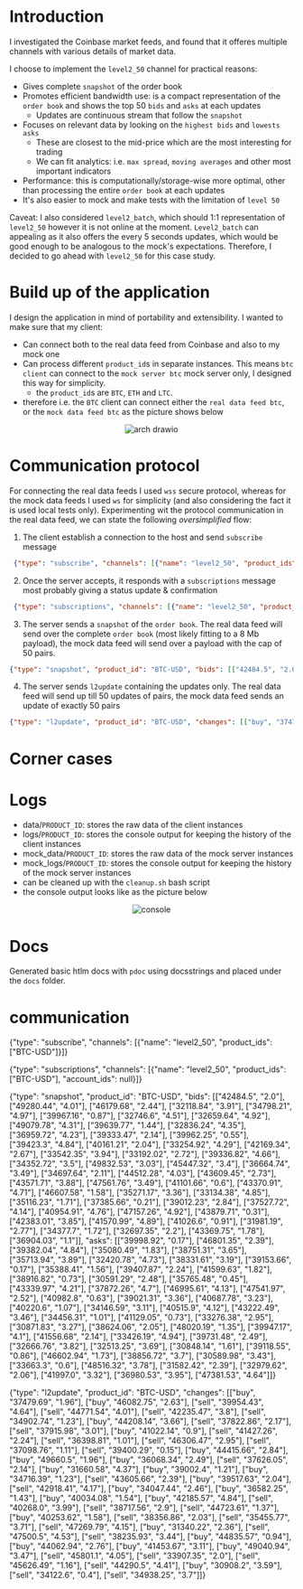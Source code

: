 # Introduction
I investigated the Coinbase market feeds, and found that it offeres multiple channels with various details of market data. 

I choose to implement the `level2_50` channel for practical reasons:
* Gives complete `snapshot` of the order book
* Promotes efficient bandwidth use: is a compact representation of the `order book` and shows the top 50 `bids` and `asks` at each updates
  * Updates are continuous stream that follow the `snapshot`
* Focuses on relevant data by looking on the `highest bids` and `lowests asks`
  * These are closest to the mid-price which are the most interesting for trading
  * We can fit analytics: i.e. `max spread`, `moving averages` and other most important indicators
* Performance: this is computationally/storage-wise more optimal, other than processing the entire `order book` at each updates
* It's also easier to mock and make tests with the limitation of `level 50`

Caveat: I also considered `level2_batch`, which should 1:1 representation of `level2_50` however it is not online at the moment. `Level2_batch` can appealing as it also offers the every 5 seconds updates, which would be good enough to be analogous to the mock's expectations. Therefore, I decided to go ahead with `level2_50` for this case study.

# Build up of the application
I design the application in mind of portability and extensibility. I wanted to make sure that my client:
* Can connect both to the real data feed from Coinbase and also to my mock one
* Can process different `product_id`s in separate instances. This means `btc client` can connect to the `mock server btc` mock server only, I designed this way for simplicity.
  * the `product_id`s are `BTC`, `ETH` and `LTC`.
* therefore i.e. the `BTC` client can connect either the `real data feed btc`, or the `mock data feed btc` as the picture shows below

<p align="center">
  <img src="https://github.com/user-attachments/assets/906edb99-269a-4ac2-a2e9-ae2fa5430a27" alt="arch drawio">
</p>

# Communication protocol
For connecting the real data feeds I used `wss` secure protocol, whereas for the mock data feeds I used `ws` for simplicity (and also considering the fact it is used local tests only). Experimenting wit the protocol communication in the real data feed, we can state the following _oversimplified_ flow:
1. The client establish a connection to the host and send `subscribe` message
 
```json
 {"type": "subscribe", "channels": [{"name": "level2_50", "product_ids": ["BTC-USD"]}]}
 ```

2. Once the server accepts, it responds with a `subscriptions` message most probably giving a status update & confirmation
 
```json
 {"type": "subscriptions", "channels": [{"name": "level2_50", "product_ids": ["BTC-USD"], "account_ids": null}]}
 ```
 
3. The server sends a `snapshot` of the `order book`. The real data feed will send over the complete `order book` (most likely fitting to a 8 Mb payload), the mock data feed will send over a payload with the cap of 50 pairs.
 
```json
{"type": "snapshot", "product_id": "BTC-USD", "bids": [["42484.5", "2.0"], ["49280.44", "4.01"], ["46179.68", "2.44"], ["32118.84", "3.91"], ["34798.21", "4.97"], ["39967.16", "0.87"], ["32746.6", "4.51"], ["32659.64", "4.92"], ["49079.78", "4.31"], ["39639.77", "1.44"], ["32836.24", "4.35"], ["36959.72", "4.23"], ["39333.47", "2.14"], ["39962.25", "0.55"], ["39423.3", "4.84"], ["40161.21", "2.04"], ["33254.92", "4.29"], ["42169.34", "2.67"], ["33542.35", "3.94"], ["33192.02", "2.72"], ["39336.82", "4.66"], ["34352.72", "3.5"], ["49832.53", "3.03"], ["45447.32", "3.4"], ["36664.74", "3.49"], ["34697.64", "2.11"], ["44512.28", "4.03"], ["43609.45", "2.73"], ["43571.71", "3.88"], ["47561.76", "3.49"], ["41101.66", "0.6"], ["43370.91", "4.71"], ["46607.58", "1.58"], ["35271.17", "3.36"], ["33134.38", "4.85"], ["35116.23", "1.71"], ["37385.66", "0.21"], ["39012.23", "2.84"], ["37527.72", "4.14"], ["40954.91", "4.76"], ["47157.26", "4.92"], ["43879.71", "0.31"], ["42383.01", "3.85"], ["41570.99", "4.89"], ["41026.6", "0.91"], ["31981.19", "2.77"], ["34377.7", "1.72"], ["32697.35", "2.2"], ["43369.75", "1.78"], ["36904.03", "1.1"]], "asks": [["39998.92", "0.17"], ["46801.35", "2.39"], ["39382.04", "4.84"], ["35080.49", "1.83"], ["38751.31", "3.65"], ["35713.94", "3.89"], ["32420.78", "4.73"], ["38331.61", "3.19"], ["39153.66", "0.17"], ["35388.41", "1.56"], ["39407.87", "2.24"], ["41599.63", "1.82"], ["38916.82", "0.73"], ["30591.29", "2.48"], ["35765.48", "0.45"], ["43339.97", "4.21"], ["37872.26", "4.7"], ["46995.61", "4.13"], ["47541.97", "2.52"], ["40982.8", "0.63"], ["39021.31", "3.36"], ["40687.78", "3.23"], ["40220.6", "1.07"], ["34146.59", "3.11"], ["40515.9", "4.12"], ["43222.49", "3.46"], ["34456.31", "1.01"], ["41129.05", "0.73"], ["33276.38", "2.95"], ["30871.83", "3.27"], ["38624.06", "2.05"], ["48020.19", "1.35"], ["39947.17", "4.1"], ["41556.68", "2.14"], ["33426.19", "4.94"], ["39731.48", "2.49"], ["32666.76", "3.82"], ["32513.25", "3.69"], ["30848.14", "1.61"], ["39118.55", "0.86"], ["46602.94", "1.73"], ["38856.72", "3.7"], ["30589.98", "3.43"], ["33663.3", "0.6"], ["48516.32", "3.78"], ["31582.42", "2.39"], ["32979.62", "2.06"], ["41997.0", "3.32"], ["36980.53", "3.95"], ["47381.53", "4.64"]]}
```

4. The server sends `l2update` containing the updates only. The real data feed will send up till 50 updates of pairs, the mock data feed sends an update of exactly 50 pairs 
 
```json
{"type": "l2update", "product_id": "BTC-USD", "changes": [["buy", "37479.69", "1.96"], ["buy", "46082.75", "2.63"], ["sell", "39954.43", "4.64"], ["sell", "44771.54", "4.01"], ["sell", "42235.47", "3.8"], ["sell", "34902.74", "1.23"], ["buy", "44208.14", "3.66"], ["sell", "37822.86", "2.17"], ["sell", "37915.98", "3.01"], ["buy", "41022.14", "0.9"], ["sell", "41427.26", "2.24"], ["sell", "36398.81", "1.01"], ["sell", "46306.47", "2.95"], ["sell", "37098.76", "1.11"], ["sell", "39400.29", "0.15"], ["buy", "44415.66", "2.84"], ["buy", "49660.5", "1.96"], ["buy", "36068.34", "2.49"], ["sell", "37626.05", "2.14"], ["buy", "31660.58", "4.37"], ["buy", "39002.4", "1.21"], ["buy", "34716.39", "1.23"], ["sell", "43605.66", "2.39"], ["buy", "39517.63", "2.04"], ["sell", "42918.41", "4.17"], ["buy", "34047.44", "2.46"], ["buy", "36582.25", "1.43"], ["buy", "40034.08", "1.54"], ["buy", "42185.57", "4.84"], ["sell", "40268.0", "3.99"], ["sell", "38717.56", "2.9"], ["sell", "44723.61", "1.37"], ["buy", "40253.62", "1.58"], ["sell", "38356.86", "2.03"], ["sell", "35455.77", "3.71"], ["sell", "47269.79", "4.15"], ["buy", "31340.22", "2.36"], ["sell", "47500.5", "4.53"], ["sell", "38235.93", "3.44"], ["buy", "44835.57", "0.94"], ["buy", "44062.94", "2.76"], ["buy", "41453.67", "3.11"], ["buy", "49040.94", "3.47"], ["sell", "45801.1", "4.05"], ["sell", "33907.35", "2.0"], ["sell", "45626.49", "1.16"], ["sell", "44290.5", "4.41"], ["buy", "30908.2", "3.59"], ["sell", "34122.6", "0.4"], ["sell", "34938.25", "3.7"]]}
```


# Corner cases

# Logs
* data/`PRODUCT_ID`: stores the raw data of the client instances
* logs/`PRODUCT_ID`: stores the console output for keeping the history of the client instances
* mock_data/`PRODUCT_ID`: stores the raw data of the mock server instances
* mock_logs/`PRODUCT_ID`: stores the console output for keeping the history of the mock server instances
* can be cleaned up with the `cleanup.sh` bash script
* the console output looks like as the picture below
<p align="center">
  <img src="https://github.com/user-attachments/assets/283dd686-696d-4d8e-ab72-190e16e87909" alt="console">
</p>

# Docs
Generated basic htlm docs with `pdoc` using docsstrings and placed under the `docs` folder.


# communication
{"type": "subscribe", "channels": [{"name": "level2_50", "product_ids": ["BTC-USD"]}]}

{"type": "subscriptions", "channels": [{"name": "level2_50", "product_ids": ["BTC-USD"], "account_ids": null}]}

{"type": "snapshot", "product_id": "BTC-USD", "bids": [["42484.5", "2.0"], ["49280.44", "4.01"], ["46179.68", "2.44"], ["32118.84", "3.91"], ["34798.21", "4.97"], ["39967.16", "0.87"], ["32746.6", "4.51"], ["32659.64", "4.92"], ["49079.78", "4.31"], ["39639.77", "1.44"], ["32836.24", "4.35"], ["36959.72", "4.23"], ["39333.47", "2.14"], ["39962.25", "0.55"], ["39423.3", "4.84"], ["40161.21", "2.04"], ["33254.92", "4.29"], ["42169.34", "2.67"], ["33542.35", "3.94"], ["33192.02", "2.72"], ["39336.82", "4.66"], ["34352.72", "3.5"], ["49832.53", "3.03"], ["45447.32", "3.4"], ["36664.74", "3.49"], ["34697.64", "2.11"], ["44512.28", "4.03"], ["43609.45", "2.73"], ["43571.71", "3.88"], ["47561.76", "3.49"], ["41101.66", "0.6"], ["43370.91", "4.71"], ["46607.58", "1.58"], ["35271.17", "3.36"], ["33134.38", "4.85"], ["35116.23", "1.71"], ["37385.66", "0.21"], ["39012.23", "2.84"], ["37527.72", "4.14"], ["40954.91", "4.76"], ["47157.26", "4.92"], ["43879.71", "0.31"], ["42383.01", "3.85"], ["41570.99", "4.89"], ["41026.6", "0.91"], ["31981.19", "2.77"], ["34377.7", "1.72"], ["32697.35", "2.2"], ["43369.75", "1.78"], ["36904.03", "1.1"]], "asks": [["39998.92", "0.17"], ["46801.35", "2.39"], ["39382.04", "4.84"], ["35080.49", "1.83"], ["38751.31", "3.65"], ["35713.94", "3.89"], ["32420.78", "4.73"], ["38331.61", "3.19"], ["39153.66", "0.17"], ["35388.41", "1.56"], ["39407.87", "2.24"], ["41599.63", "1.82"], ["38916.82", "0.73"], ["30591.29", "2.48"], ["35765.48", "0.45"], ["43339.97", "4.21"], ["37872.26", "4.7"], ["46995.61", "4.13"], ["47541.97", "2.52"], ["40982.8", "0.63"], ["39021.31", "3.36"], ["40687.78", "3.23"], ["40220.6", "1.07"], ["34146.59", "3.11"], ["40515.9", "4.12"], ["43222.49", "3.46"], ["34456.31", "1.01"], ["41129.05", "0.73"], ["33276.38", "2.95"], ["30871.83", "3.27"], ["38624.06", "2.05"], ["48020.19", "1.35"], ["39947.17", "4.1"], ["41556.68", "2.14"], ["33426.19", "4.94"], ["39731.48", "2.49"], ["32666.76", "3.82"], ["32513.25", "3.69"], ["30848.14", "1.61"], ["39118.55", "0.86"], ["46602.94", "1.73"], ["38856.72", "3.7"], ["30589.98", "3.43"], ["33663.3", "0.6"], ["48516.32", "3.78"], ["31582.42", "2.39"], ["32979.62", "2.06"], ["41997.0", "3.32"], ["36980.53", "3.95"], ["47381.53", "4.64"]]}

{"type": "l2update", "product_id": "BTC-USD", "changes": [["buy", "37479.69", "1.96"], ["buy", "46082.75", "2.63"], ["sell", "39954.43", "4.64"], ["sell", "44771.54", "4.01"], ["sell", "42235.47", "3.8"], ["sell", "34902.74", "1.23"], ["buy", "44208.14", "3.66"], ["sell", "37822.86", "2.17"], ["sell", "37915.98", "3.01"], ["buy", "41022.14", "0.9"], ["sell", "41427.26", "2.24"], ["sell", "36398.81", "1.01"], ["sell", "46306.47", "2.95"], ["sell", "37098.76", "1.11"], ["sell", "39400.29", "0.15"], ["buy", "44415.66", "2.84"], ["buy", "49660.5", "1.96"], ["buy", "36068.34", "2.49"], ["sell", "37626.05", "2.14"], ["buy", "31660.58", "4.37"], ["buy", "39002.4", "1.21"], ["buy", "34716.39", "1.23"], ["sell", "43605.66", "2.39"], ["buy", "39517.63", "2.04"], ["sell", "42918.41", "4.17"], ["buy", "34047.44", "2.46"], ["buy", "36582.25", "1.43"], ["buy", "40034.08", "1.54"], ["buy", "42185.57", "4.84"], ["sell", "40268.0", "3.99"], ["sell", "38717.56", "2.9"], ["sell", "44723.61", "1.37"], ["buy", "40253.62", "1.58"], ["sell", "38356.86", "2.03"], ["sell", "35455.77", "3.71"], ["sell", "47269.79", "4.15"], ["buy", "31340.22", "2.36"], ["sell", "47500.5", "4.53"], ["sell", "38235.93", "3.44"], ["buy", "44835.57", "0.94"], ["buy", "44062.94", "2.76"], ["buy", "41453.67", "3.11"], ["buy", "49040.94", "3.47"], ["sell", "45801.1", "4.05"], ["sell", "33907.35", "2.0"], ["sell", "45626.49", "1.16"], ["sell", "44290.5", "4.41"], ["buy", "30908.2", "3.59"], ["sell", "34122.6", "0.4"], ["sell", "34938.25", "3.7"]]}
